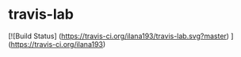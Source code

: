 # travis-lab
[![Build Status] (https://travis-ci.org/ilana193/travis-lab.svg?master) ] (https://travis-ci.org/ilana193)
